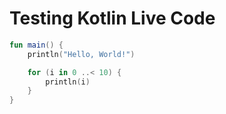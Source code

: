 # Testing Kotlin Live Code

```kotlin
fun main() {
    println("Hello, World!")

    for (i in 0 ..< 10) {
        println(i)
    }
}
```

